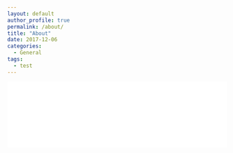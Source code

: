 ```yaml
---
layout: default
author_profile: true
permalink: /about/
title: "About"
date: 2017-12-06
categories:
  - General
tags:
  - test
---
```

<embed src="assets/pdf/CV.pdf" width="100%" hight="100%"></embed>
